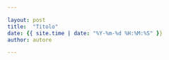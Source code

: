 ```yaml
---

layout: post
title:  "Titolo"
date: {{ site.time | date: "%Y-%m-%d %H:%M:%S" }}
author: autore

---
```

